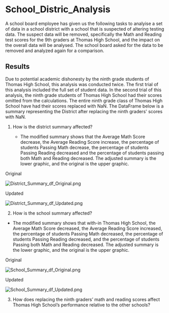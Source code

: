 # School_Distric_Analysis

A school board employee has given us the following tasks to analyise a set of data in a school district with a school that is suspected of altering testing data. The suspect data will be removed, specifically the Math and Reading test scores for the 9th graders at Thomas High School, and the impact on the overall data will be analysed. The school board asked for the data to be removed and analyzed again for a comparison. 


## Results

Due to potential academic dishonesty by the ninth grade students of Thomas High School, this analysis was conducted twice. The first trial of this analysis included the full set of student data. In the second trial of this analysis, the ninth grade students of Thomas High School had their scores omitted from the calculations. The entire ninth grade class of Thomas High School have had their scores replaced with NaN. The DataFrame below is a summary representing the District after replacing the ninth graders' scores with NaN.

1. How is the district summary affected?

   - The modified summary shows that the Average Math Score decrease, the Average Reading Score increase, the percentage of students Passing Math decrease, the percentage of students Passing Reading decreased and the percentage of students passing both Math and Reading decreased. The adjusted summary is the lower graphic, and the original is the upper graphic.
   
Original

![District_Summary_df_Original.png](https://github.com/OrGriss26/School_District_Analysis/tree/main/Resources/District_Summary_df_Original.png)

Updated

![District_Summary_df_Updated.png](https://github.com/OrGriss26/School_District_Analysis/tree/main/Resources/District_Summary_df_Updated.png)

2. How is the school summary affected?

  - The modified summary shows that with-in Thomas High School, the Average Math Score decreased, the Average Reading Score increased, the percentage of students Passing Math decreased, the percentage of students Passing Reading decreased, and the percentage of students Passing both Math and Reading decreased. The adjusted summary is the lower graphic, and the original is the upper graphic.

Original

![School_Summary_df_Original.png](https://github.com/OrGriss26/School_District_Analysis/tree/main/Resources/PNG/School_Summary_df_Original.png)

Updated

![School_Summary_df_Updated.png](https://github.com/OrGriss26/School_District_Analysis/tree/main/Resources/School_Summary_df_Updated.png)

3. How does replacing the ninth graders’ math and reading scores affect Thomas High School’s performance relative to the other schools?

